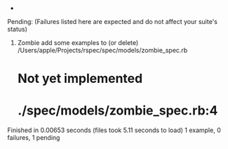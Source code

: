 *

Pending: (Failures listed here are expected and do not affect your suite's status)

  1) Zombie add some examples to (or delete) /Users/apple/Projects/rspec/spec/models/zombie_spec.rb
     # Not yet implemented
     # ./spec/models/zombie_spec.rb:4

Finished in 0.00653 seconds (files took 5.11 seconds to load)
1 example, 0 failures, 1 pending

